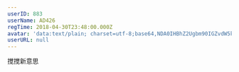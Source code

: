 ```yaml
---
userID: 883
userName: AD426
regTime: 2018-04-30T23:48:00.000Z
avatar: 'data:text/plain; charset=utf-8;base64,NDA0IHBhZ2Ugbm90IGZvdW5kCg=='
userURL: null
---
```


搅搅新意思
